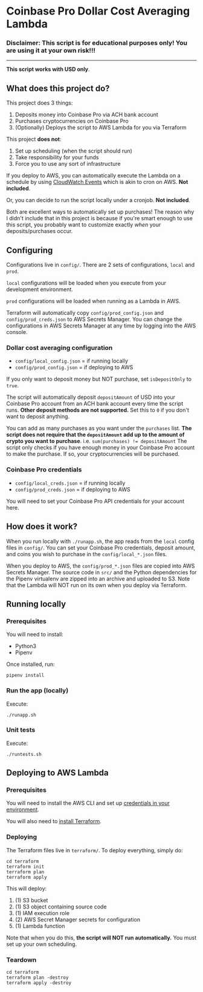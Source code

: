 # Coinbase Pro Dollar Cost Averaging Lambda

### Disclaimer: This script is for educational purposes only! You are using it at your own risk!!!
____

**This script works with USD only**.

## What does this project do?
This project does 3 things:
1. Deposits money into Coinbase Pro via ACH bank account
2. Purchases cryptocurrencies on Coinbase Pro
3. (Optionally) Deploys the script to AWS Lambda for you via Terraform

This project **does not**:
1. Set up scheduling (when the script should run)
2. Take responsibility for your funds
3. Force you to use any sort of infrastructure

If you deploy to AWS, you can automatically execute the Lambda on a schedule by 
using [CloudWatch Events](https://docs.aws.amazon.com/AmazonCloudWatch/latest/events/ScheduledEvents.html#CronExpressions)
which is akin to cron on AWS. **Not included**.

Or, you can decide to run the script locally under a cronjob. **Not included**.

Both are excellent ways to automatically set up purchases! The reason why I didn't include
that in this project is because if you're smart enough to use this script, you probably want
to customize exactly *when* your deposits/purchases occur.

## Configuring
Configurations live in `config/`. There are 2 sets of configurations, `local` and `prod`.

`local` configurations will be loaded when you execute from your development environment.

`prod` configurations will be loaded when running as a Lambda in AWS.

Terraform will automatically copy `config/prod_config.json` and `config/prod_creds.json` to AWS
Secrets Manager. You can change the configurations in AWS Secrets Manager at any time by logging 
into the AWS console.

### Dollar cost averaging configuration
* `config/local_config.json` = if running locally
* `config/prod_config.json` = if deploying to AWS

If you only want to deposit money but NOT purchase, set `isDepositOnly` to `true`.

The script will automatically deposit `depositAmount` of USD into your Coinbase Pro account from
an ACH bank account every time the script runs. **Other deposit methods are not supported.**
Set this to `0` if you don't want to deposit anything.

You can add as many purchases as you want under the `purchases` list. **The script does not require that
the `depositAmount` add up to the amount of crypto you want to purchase**. i.e. `sum(purchases) != depositAmount` 
The script only checks if you have enough money in your Coinbase Pro account to make the purchase. If so, your
cryptocurrencies will be purchased.

### Coinbase Pro credentials
* `config/local_creds.json` = if running locally
* `config/prod_creds.json` = if deploying to AWS

You will need to set your Coinbase Pro API credentials for your account here.

## How does it work?
When you run locally with `./runapp.sh`, the app reads from the `local` config files in `config/`.
You can set your Coinbase Pro credentials, deposit amount, and coins you wish to purchase in the 
`config/local_*.json` files.

When you deploy to AWS, the `config/prod_*.json` files are copied into AWS Secrets Manager. The source code
in `src/` and the Python dependencies for the Pipenv virtualenv are zipped into an archive and uploaded to S3.
Note that the Lambda will NOT run on its own when you deploy via Terraform.

## Running locally

### Prerequisites
You will need to install:

* Python3
* Pipenv

Once installed, run:

```
pipenv install
```

### Run the app (locally)
Execute:

```
./runapp.sh
```

### Unit tests
Execute:

```
./runtests.sh
```

## Deploying to AWS Lambda

### Prerequisites
You will need to install the AWS CLI and set up [credentials in your environment](https://docs.aws.amazon.com/sdk-for-java/v1/developer-guide/setup-credentials.html).

You will also need to [install Terraform](https://learn.hashicorp.com/tutorials/terraform/install-cli).

### Deploying
The Terraform files live in `terraform/`. To deploy everything, simply do:

```
cd terraform
terraform init
terraform plan
terraform apply
```

This will deploy:
1. (1) S3 bucket
2. (1) S3 object containing source code
3. (1) IAM execution role
4. (2) AWS Secret Manager secrets for configuration
5. (1) Lambda function

Note that when you do this, **the script will NOT run automatically.** You must set up your own scheduling.

### Teardown
```
cd terraform
terraform plan -destroy
terraform apply -destroy
```